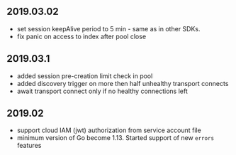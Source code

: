 ## 2019.03.02

* set session keepAlive period to 5 min - same as in other SDKs.
* fix panic on access to index after pool close

## 2019.03.1

* added session pre-creation limit check in pool
* added discovery trigger on more then half unhealthy transport connects
* await transport connect only if no healthy connections left

## 2019.02

* support cloud IAM (jwt) authorization from service account file
* minimum version of Go become 1.13. Started support of new `errors` features
